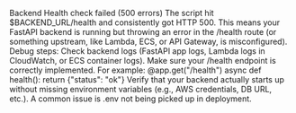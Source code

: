 Backend Health check failed (500 errors)
The script hit $BACKEND_URL/health and consistently got HTTP 500.
This means your FastAPI backend is running but throwing an error in the /health route (or something upstream, like Lambda, ECS, or API Gateway, is misconfigured).
Debug steps:
Check backend logs (FastAPI app logs, Lambda logs in CloudWatch, or ECS container logs).
Make sure your /health endpoint is correctly implemented. For example:
@app.get("/health")
async def health():
    return {"status": "ok"}
Verify that your backend actually starts up without missing environment variables (e.g., AWS credentials, DB URL, etc.). A common issue is .env not being picked up in deployment.